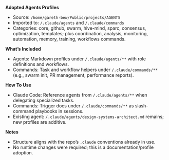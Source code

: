 **Adopted Agents Profiles**
- Source: `/home/gareth-bew/Public/projects/AGENTS`
- Imported to: `/.claude/agents` and `/.claude/commands`
- Categories: core, github, swarm, hive-mind, sparc, consensus, optimization, templates; plus coordination, analysis, monitoring, automation, memory, training, workflows commands.

**What’s Included**
- Agents: Markdown profiles under `/.claude/agents/**` with role definitions and workflows.
- Commands: Task and workflow helpers under `/.claude/commands/**` (e.g., swarm init, PR management, performance reports).

**How To Use**
- Claude Code: Reference agents from `/.claude/agents/**` when delegating specialized tasks.
- Commands: Trigger docs under `/.claude/commands/**` as slash-command playbooks in sessions.
- Existing agent: `/.claude/agents/design-systems-architect.md` remains; new profiles are additive.

**Notes**
- Structure aligns with the repo’s `.claude` conventions already in use.
- No runtime changes were required; this is a documentation/profile adoption.
